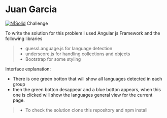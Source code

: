 # Juan Garcia

[![N|Solid](https://www.keeeb.com/img/favicon.png)](https://nodesource.com/products/nsolid) Challenge

To write the solution for this problem I used Angular js Framework and the following libraries

  >- guessLanguage.js for language detection
  >- underscore.js for handling collections and objects
  >- Bootstrap for some styling

Interface explanation:
  - There is one green botton that will show all languages detected in each group
  - then the green botton desappear and a blue botton appears, when this one is clicked will show the languages general view for the current page.

>- To check the solution clone this repository and npm install
